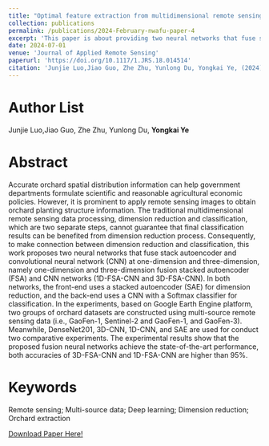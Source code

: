 ```yaml
---
title: "Optimal feature extraction from multidimensional remote sensing data for orchard identification based on deep learning methods"
collection: publications
permalink: /publications/2024-February-nwafu-paper-4
excerpt: 'This paper is about providing two neural networks that fuse stack autoencoder and convolutional neural network (CNN) at one-dimension and three-dimension, namely one-dimension and three-dimension fusion stacked autoencoder (FSA) and CNN networks (1D-FSA-CNN and 3D-FSA-CNN) for orchard identification.'
date: 2024-07-01
venue: 'Journal of Applied Remote Sensing'
paperurl: 'https://doi.org/10.1117/1.JRS.18.014514'
citation: 'Junjie Luo,Jiao Guo, Zhe Zhu, Yunlong Du, Yongkai Ye, (2024). Optimal feature extraction from multidimensional remote sensing data for orchard identification based on deep learning methods. Journal of Applied Remote Sensing, 18(1), 014514.'
---
```


Author List
======
Junjie Luo,Jiao Guo, Zhe Zhu, Yunlong Du, **Yongkai Ye**

Abstract
======
Accurate orchard spatial distribution information can help government departments formulate scientific and reasonable agricultural economic policies. However, it is prominent to apply remote sensing images to obtain orchard planting structure information. The traditional multidimensional remote sensing data processing, dimension reduction and classification, which are two separate steps, cannot guarantee that final classification results can be benefited from dimension reduction process. Consequently, to make connection between dimension reduction and classification, this work proposes two neural networks that fuse stack autoencoder and convolutional neural network (CNN) at one-dimension and three-dimension, namely one-dimension and three-dimension fusion stacked autoencoder (FSA) and CNN networks (1D-FSA-CNN and 3D-FSA-CNN). In both networks, the front-end uses a stacked autoencoder (SAE) for dimension reduction, and the back-end uses a CNN with a Softmax classifier for classification. In the experiments, based on Google Earth Engine platform, two groups of orchard datasets are constructed using multi-source remote sensing data (i.e., GaoFen-1, Sentinel-2 and GaoFen-1, and GaoFen-3). Meanwhile, DenseNet201, 3D-CNN, 1D-CNN, and SAE are used for conduct two comparative experiments. The experimental results show that the proposed fusion neural networks achieve the state-of-the-art performance, both accuracies of 3D-FSA-CNN and 1D-FSA-CNN are higher than 95%.

Keywords
======
Remote sensing; Multi-source data; Deep learning; Dimension reduction; Orchard extraction

[Download Paper Here!](https://doi.org/10.1117/1.JRS.18.014514)
